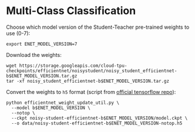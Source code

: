 # Multi-Class Classification

Choose which model version of the Student-Teacher pre-trained weights to use (0-7):

```shell
export ENET_MODEL_VERSION=7
```

Download the weights:

```shell
wget https://storage.googleapis.com/cloud-tpu-checkpoints/efficientnet/noisystudent/noisy_student_efficientnet-b$ENET_MODEL_VERSION.tar.gz
tar -xf noisy_student_efficientnet-b$ENET_MODEL_VERSION.tar.gz
```

Convert the weights to `h5` format (script from [official tensorflow repo](https://github.com/tensorflow/tensorflow/blob/master/tensorflow/python/keras/applications/efficientnet_weight_update_util.py)):

```shell
python efficientnet_weight_update_util.py \
  --model b$ENET_MODEL_VERSION \
  --notop \
  --ckpt noisy-student-efficientnet-b$ENET_MODEL_VERSION/model.ckpt \
  --o data/noisy-student-efficientnet-b$ENET_MODEL_VERSION-notop.h5
```
